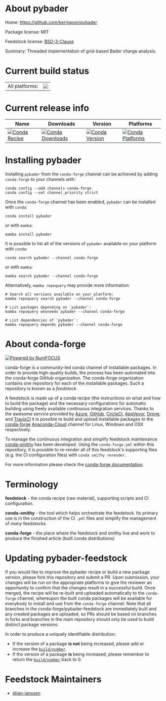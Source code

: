 About pybader
=============

Home: https://github.com/kerrigoon/pybader

Package license: MIT

Feedstock license: [BSD-3-Clause](https://github.com/conda-forge/pybader-feedstock/blob/main/LICENSE.txt)

Summary: Threaded implementation of grid-based Bader charge analysis.

Current build status
====================


<table><tr><td>All platforms:</td>
    <td>
      <a href="https://dev.azure.com/conda-forge/feedstock-builds/_build/latest?definitionId=16310&branchName=main">
        <img src="https://dev.azure.com/conda-forge/feedstock-builds/_apis/build/status/pybader-feedstock?branchName=main">
      </a>
    </td>
  </tr>
</table>

Current release info
====================

| Name | Downloads | Version | Platforms |
| --- | --- | --- | --- |
| [![Conda Recipe](https://img.shields.io/badge/recipe-pybader-green.svg)](https://anaconda.org/conda-forge/pybader) | [![Conda Downloads](https://img.shields.io/conda/dn/conda-forge/pybader.svg)](https://anaconda.org/conda-forge/pybader) | [![Conda Version](https://img.shields.io/conda/vn/conda-forge/pybader.svg)](https://anaconda.org/conda-forge/pybader) | [![Conda Platforms](https://img.shields.io/conda/pn/conda-forge/pybader.svg)](https://anaconda.org/conda-forge/pybader) |

Installing pybader
==================

Installing `pybader` from the `conda-forge` channel can be achieved by adding `conda-forge` to your channels with:

```
conda config --add channels conda-forge
conda config --set channel_priority strict
```

Once the `conda-forge` channel has been enabled, `pybader` can be installed with `conda`:

```
conda install pybader
```

or with `mamba`:

```
mamba install pybader
```

It is possible to list all of the versions of `pybader` available on your platform with `conda`:

```
conda search pybader --channel conda-forge
```

or with `mamba`:

```
mamba search pybader --channel conda-forge
```

Alternatively, `mamba repoquery` may provide more information:

```
# Search all versions available on your platform:
mamba repoquery search pybader --channel conda-forge

# List packages depending on `pybader`:
mamba repoquery whoneeds pybader --channel conda-forge

# List dependencies of `pybader`:
mamba repoquery depends pybader --channel conda-forge
```


About conda-forge
=================

[![Powered by
NumFOCUS](https://img.shields.io/badge/powered%20by-NumFOCUS-orange.svg?style=flat&colorA=E1523D&colorB=007D8A)](https://numfocus.org)

conda-forge is a community-led conda channel of installable packages.
In order to provide high-quality builds, the process has been automated into the
conda-forge GitHub organization. The conda-forge organization contains one repository
for each of the installable packages. Such a repository is known as a *feedstock*.

A feedstock is made up of a conda recipe (the instructions on what and how to build
the package) and the necessary configurations for automatic building using freely
available continuous integration services. Thanks to the awesome service provided by
[Azure](https://azure.microsoft.com/en-us/services/devops/), [GitHub](https://github.com/),
[CircleCI](https://circleci.com/), [AppVeyor](https://www.appveyor.com/),
[Drone](https://cloud.drone.io/welcome), and [TravisCI](https://travis-ci.com/)
it is possible to build and upload installable packages to the
[conda-forge](https://anaconda.org/conda-forge) [Anaconda-Cloud](https://anaconda.org/)
channel for Linux, Windows and OSX respectively.

To manage the continuous integration and simplify feedstock maintenance
[conda-smithy](https://github.com/conda-forge/conda-smithy) has been developed.
Using the ``conda-forge.yml`` within this repository, it is possible to re-render all of
this feedstock's supporting files (e.g. the CI configuration files) with ``conda smithy rerender``.

For more information please check the [conda-forge documentation](https://conda-forge.org/docs/).

Terminology
===========

**feedstock** - the conda recipe (raw material), supporting scripts and CI configuration.

**conda-smithy** - the tool which helps orchestrate the feedstock.
                   Its primary use is in the construction of the CI ``.yml`` files
                   and simplify the management of *many* feedstocks.

**conda-forge** - the place where the feedstock and smithy live and work to
                  produce the finished article (built conda distributions)


Updating pybader-feedstock
==========================

If you would like to improve the pybader recipe or build a new
package version, please fork this repository and submit a PR. Upon submission,
your changes will be run on the appropriate platforms to give the reviewer an
opportunity to confirm that the changes result in a successful build. Once
merged, the recipe will be re-built and uploaded automatically to the
`conda-forge` channel, whereupon the built conda packages will be available for
everybody to install and use from the `conda-forge` channel.
Note that all branches in the conda-forge/pybader-feedstock are
immediately built and any created packages are uploaded, so PRs should be based
on branches in forks and branches in the main repository should only be used to
build distinct package versions.

In order to produce a uniquely identifiable distribution:
 * If the version of a package **is not** being increased, please add or increase
   the [``build/number``](https://docs.conda.io/projects/conda-build/en/latest/resources/define-metadata.html#build-number-and-string).
 * If the version of a package **is** being increased, please remember to return
   the [``build/number``](https://docs.conda.io/projects/conda-build/en/latest/resources/define-metadata.html#build-number-and-string)
   back to 0.

Feedstock Maintainers
=====================

* [@jan-janssen](https://github.com/jan-janssen/)

